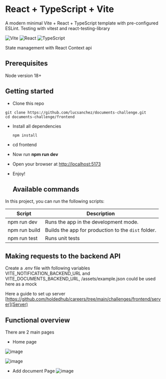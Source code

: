 # React + TypeScript + Vite

A modern minimal Vite + React + TypeScript template with pre-configured ESLint. Testing with vitest and react-testing-library

![Vite](https://img.shields.io/badge/Vite-B73BFE?style=for-the-badge&logo=vite&logoColor=FFD62E)
![React](https://img.shields.io/badge/React-20232A?style=for-the-badge&logo=react&logoColor=61DAFB)
![TypeScript](https://img.shields.io/badge/TypeScript-007ACC?style=for-the-badge&logo=typescript&logoColor=white)

State management with React Context api

## Prerequisites

Node version 18+

## Getting started

- Clone this repo

```
git clone https://github.com/lucsanchez/documents-challenge.git
cd documents-challenge/frontend
```

- Install all dependencies

  ```
  npm install
  ```

- cd frontend

- Now run **npm run dev**

- Open your browser at [http://localhost:5173](http://localhost:5173/)
- Enjoy!

  ## Available commands

<p>In this project, you can run the following scripts:</p>

| Script        | Description                                         |
| ------------- | --------------------------------------------------- |
| npm run dev   | Runs the app in the development mode.               |
| npm run build | Builds the app for production to the `dist` folder. |
| npm run test  | Runs unit tests                                     |

## Making requests to the backend API

Create a .env file with following variables  
VITE_NOTIFICATION_BACKEND_URL and
VITE_DOCUMENTS_BACKEND_URL, /assets/example.json could be used here as a mock

Here a guide to set up server
[https://github.com/holdedhub/careers/tree/main/challenges/frontend/server](Server)

## Functional overview

There are 2 main pages

- Home page

![image](https://github.com/user-attachments/assets/632bc403-29de-4dcc-9509-1f34e0cd2be0)

![image](https://github.com/user-attachments/assets/da5eb886-a48d-4dd1-885e-ce545403733a)


- Add document Page
![image](https://github.com/user-attachments/assets/83979188-3085-4e73-8b53-05575a3ff630)

